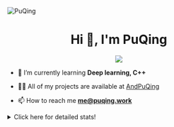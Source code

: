 ![PuQing](https://user-images.githubusercontent.com/27223114/171565019-9a56fae6-b08b-421f-99db-7e830da42371.png)

<h1 align="center">Hi 👋, I'm PuQing</h1>

<p align="center">
  <img src="https://github-widgetbox.vercel.app/api/profile?username=AndPuQing&data=followers,repositories,stars,commits"/>
</p>

- 🌱 I’m currently learning **Deep learning, C++**

- 👨‍💻 All of my projects are available at [AndPuQing](https://github.com/AndPuQing)

- 📫 How to reach me **me@puqing.work**

<details>
<summary>Click here for detailed stats!</summary>

<!--START_SECTION:waka-->
**I'm a Night 🦉** 

```text
🌞 Morning    37 commits     ██░░░░░░░░░░░░░░░░░░░░░░░   10.25% 
🌆 Daytime    132 commits    █████████░░░░░░░░░░░░░░░░   36.57% 
🌃 Evening    122 commits    ████████░░░░░░░░░░░░░░░░░   33.8% 
🌙 Night      70 commits     ████░░░░░░░░░░░░░░░░░░░░░   19.39%

```


📊 **This Week I Spent My Time On** 

```text
💬 Programming Languages: 
Jupyter Notebook         18 hrs 19 mins      ██████████████████░░░░░░░   73.66% 
Python                   5 hrs 15 mins       █████░░░░░░░░░░░░░░░░░░░░   21.12% 
Markdown                 19 mins             ░░░░░░░░░░░░░░░░░░░░░░░░░   1.29% 
Java                     15 mins             ░░░░░░░░░░░░░░░░░░░░░░░░░   1.07% 
Other                    14 mins             ░░░░░░░░░░░░░░░░░░░░░░░░░   0.95%

🔥 Editors: 
VS Code                  24 hrs 24 mins      ████████████████████████░   98.11% 
IntelliJ                 28 mins             ░░░░░░░░░░░░░░░░░░░░░░░░░   1.89%

💻 Operating System: 
Linux                    15 hrs 45 mins      ███████████████░░░░░░░░░░   63.36% 
Mac                      8 hrs 26 mins       ████████░░░░░░░░░░░░░░░░░   33.96% 
Windows                  40 mins             ░░░░░░░░░░░░░░░░░░░░░░░░░   2.69%

```


<!--END_SECTION:waka-->
</details>
